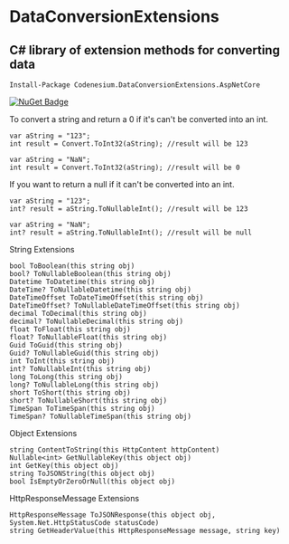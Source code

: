 # DataConversionExtensions

## C# library of extension methods for converting data 

```
Install-Package Codenesium.DataConversionExtensions.AspNetCore
```

[![NuGet Badge](https://buildstats.info/nuget/Codenesium.DataConversionExtensions)](https://www.nuget.org/packages/Codenesium.DataConversionExtensions/)


To convert a string and return a 0 if it's can't be converted into an int.
```
var aString = "123";
int result = Convert.ToInt32(aString); //result will be 123
```

```
var aString = "NaN";
int result = Convert.ToInt32(aString); //result will be 0
```


If you want to return a null if it can't be converted into an int.
```
var aString = "123";
int? result = aString.ToNullableInt(); //result will be 123
```

```
var aString = "NaN";
int? result = aString.ToNullableInt(); //result will be null
```


String Extensions
```
bool ToBoolean(this string obj)
bool? ToNullableBoolean(this string obj)
Datetime ToDatetime(this string obj)
DateTime? ToNullableDatetime(this string obj)
DateTimeOffset ToDateTimeOffset(this string obj)
DateTimeOffset? ToNullableDateTimeOffset(this string obj)
decimal ToDecimal(this string obj)
decimal? ToNullableDecimal(this string obj)
float ToFloat(this string obj)
float? ToNullableFloat(this string obj)
Guid ToGuid(this string obj)
Guid? ToNullableGuid(this string obj)
int ToInt(this string obj)
int? ToNullableInt(this string obj)
long ToLong(this string obj)
long? ToNullableLong(this string obj)
short ToShort(this string obj)
short? ToNullableShort(this string obj)
TimeSpan ToTimeSpan(this string obj)
TimeSpan? ToNullableTimeSpan(this string obj)
```

Object Extensions
```
string ContentToString(this HttpContent httpContent)
Nullable<int> GetNullableKey(this object obj)
int GetKey(this object obj)
string ToJSONString(this object obj)
bool IsEmptyOrZeroOrNull(this object obj)
```

HttpResponseMessage Extensions
```
HttpResponseMessage ToJSONResponse(this object obj, System.Net.HttpStatusCode statusCode)
string GetHeaderValue(this HttpResponseMessage message, string key)
```
